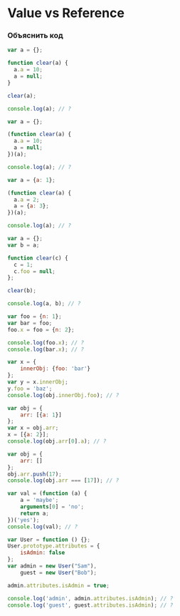 # Value vs Reference

### Объяснить код

```javascript
var a = {};

function clear(a) {
  a.a = 10;
  a = null;
}

clear(a);

console.log(a); // ?
```

```javascript
var a = {};

(function clear(a) {
  a.a = 10;
  a = null;
})(a);

console.log(a); // ?
```

```javascript
var a = {a: 1};

(function clear(a) {
  a.a = 2;
  a = {a: 3};
})(a);

console.log(a); // ?
```

```javascript
var a = {};
var b = a;

function clear(c) {
  c = 1;
  c.foo = null;
};

clear(b);

console.log(a, b); // ?
```

```javascript
var foo = {n: 1};
var bar = foo;
foo.x = foo = {n: 2};

console.log(foo.x); // ?
console.log(bar.x); // ?
```

```javascript
var x = {
    innerObj: {foo: 'bar'}
};
var y = x.innerObj;
y.foo = 'baz';
console.log(obj.innerObj.foo); // ?
```

```javascript
var obj = {
    arr: [{a: 1}]
};
var x = obj.arr;
x = [{a: 2}];
console.log(obj.arr[0].a); // ?
```

```javascript
var obj = {
    arr: []
};
obj.arr.push(17);
console.log(obj.arr === [17]); // ?
```

```javascript
var val = (function (a) {
    a = 'maybe';
    arguments[0] = 'no';
    return a;
})('yes');
console.log(val); // ?
```

```javascript
var User = function () {};
User.prototype.attributes = {
    isAdmin: false
};
var admin = new User("Sam"),
    guest = new User("Bob");

admin.attributes.isAdmin = true;

console.log('admin', admin.attributes.isAdmin); // ?
console.log('guest', guest.attributes.isAdmin); // ?
```

